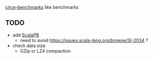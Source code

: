 
[circe-benchmarks](https://github.com/circe/circe-benchmarks) like benchmarks

## TODO

* add [ScalaPB](https://github.com/scalapb/ScalaPB)
  * need to avoid https://issues.scala-lang.org/browse/SI-2034 ?
* check data size
  * GZip or LZ4 compaction

